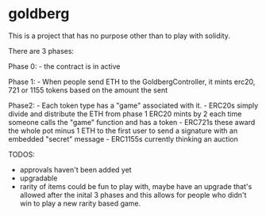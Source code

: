 # goldberg
This is a project that has no purpose other than to play with solidity.

There are 3 phases:

Phase 0:
    - the contract is in active

Phase 1:
    - When people send ETH to the GoldbergController, it mints erc20, 721 or 1155 tokens based on the amount the sent

Phase2:
    - Each token type has a "game" associated with it.
        - ERC20s simply divide and distribute the ETH from phase 1 ERC20 mints by 2 each time someone calls the "game" function and has a token
        - ERC721s these award the whole pot minus 1 ETH to the first user to send a signature with an embedded "secret" message
        - ERC1155s currently thinking an auction


TODOS:
- approvals haven't been added yet
- upgradable
- rarity of items could be fun to play with, maybe have an upgrade that's allowed after the inital 3 phases and this allows for people who didn't win to play a new rarity based game.

